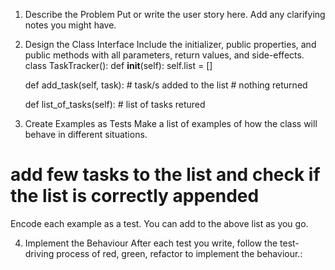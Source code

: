 1. Describe the Problem
Put or write the user story here. Add any clarifying notes you might have.

2. Design the Class Interface
Include the initializer, public properties, and public methods with all parameters, return values, and side-effects.
class TaskTracker():
    def __init__(self):
        self.list = []

    def add_task(self, task):
        # task/s added to the list
        # nothing returned

    def list_of_tasks(self):
        # list of tasks retured 

3. Create Examples as Tests
Make a list of examples of how the class will behave in different situations.
# add few tasks to the list and check if the list is correctly appended


Encode each example as a test. You can add to the above list as you go.

4. Implement the Behaviour
After each test you write, follow the test-driving process of red, green, refactor to implement the behaviour.:
